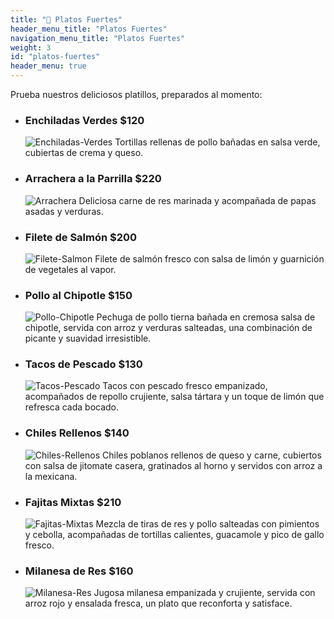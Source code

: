 ```yaml
---
title: "🍖 Platos Fuertes"
header_menu_title: "Platos Fuertes"
navigation_menu_title: "Platos Fuertes"
weight: 3
id: "platos-fuertes"
header_menu: true
---
```


Prueba nuestros deliciosos platillos, preparados al momento:

- ### Enchiladas Verdes **$120**  
    ![Enchiladas-Verdes](/images/platos-fuertes/enchiladas-verdes1.png)
    Tortillas rellenas de pollo bañadas en salsa verde, cubiertas de crema y queso.

- ### Arrachera a la Parrilla **$220**
    ![Arrachera](/images/platos-fuertes/arrachera1.png)
    Deliciosa carne de res marinada y acompañada de papas asadas y verduras.

- ### Filete de Salmón **$200**
    ![Filete-Salmon](/images/platos-fuertes/filete-salmon.png)
    Filete de salmón fresco con salsa de limón y guarnición de vegetales al vapor.

-  ### Pollo al Chipotle **$150**
    ![Pollo-Chipotle](/images/platos-fuertes/pollo-chipotle1.png)
    Pechuga de pollo tierna bañada en cremosa salsa de chipotle, servida con arroz y verduras salteadas, una combinación de picante y suavidad irresistible.

- ### Tacos de Pescado **$130**
    ![Tacos-Pescado](/images/platos-fuertes/tacos-pescado1.png)
    Tacos con pescado fresco empanizado, acompañados de repollo crujiente, salsa tártara y un toque de limón que refresca cada bocado.

- ### Chiles Rellenos **$140**
    ![Chiles-Rellenos](/images/platos-fuertes/chiles-rellenos1.png)
    Chiles poblanos rellenos de queso y carne, cubiertos con salsa de jitomate casera, gratinados al horno y servidos con arroz a la mexicana.

- ### Fajitas Mixtas **$210**
    ![Fajitas-Mixtas](/images/platos-fuertes/fajitas-pollo1.png)
    Mezcla de tiras de res y pollo salteadas con pimientos y cebolla, acompañadas de tortillas calientes, guacamole y pico de gallo fresco.

- ### Milanesa de Res **$160**
    ![Milanesa-Res](/images/platos-fuertes/milanesa-res1.png)
    Jugosa milanesa empanizada y crujiente, servida con arroz rojo y ensalada fresca, un plato que reconforta y satisface.